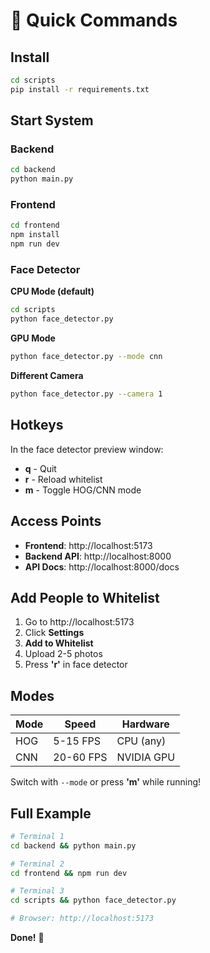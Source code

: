 # 🚀 Quick Commands

## Install
```bash
cd scripts
pip install -r requirements.txt
```

## Start System

### Backend
```bash
cd backend
python main.py
```

### Frontend
```bash
cd frontend
npm install
npm run dev
```

### Face Detector

**CPU Mode (default)**
```bash
cd scripts
python face_detector.py
```

**GPU Mode**
```bash
python face_detector.py --mode cnn
```

**Different Camera**
```bash
python face_detector.py --camera 1
```

## Hotkeys

In the face detector preview window:
- **q** - Quit
- **r** - Reload whitelist
- **m** - Toggle HOG/CNN mode

## Access Points

- **Frontend**: http://localhost:5173
- **Backend API**: http://localhost:8000
- **API Docs**: http://localhost:8000/docs

## Add People to Whitelist

1. Go to http://localhost:5173
2. Click **Settings**
3. **Add to Whitelist**
4. Upload 2-5 photos
5. Press **'r'** in face detector

## Modes

| Mode | Speed | Hardware |
|------|-------|----------|
| HOG | 5-15 FPS | CPU (any) |
| CNN | 20-60 FPS | NVIDIA GPU |

Switch with `--mode` or press **'m'** while running!

## Full Example
```bash
# Terminal 1
cd backend && python main.py

# Terminal 2
cd frontend && npm run dev

# Terminal 3
cd scripts && python face_detector.py

# Browser: http://localhost:5173
```

**Done!** 🎉
